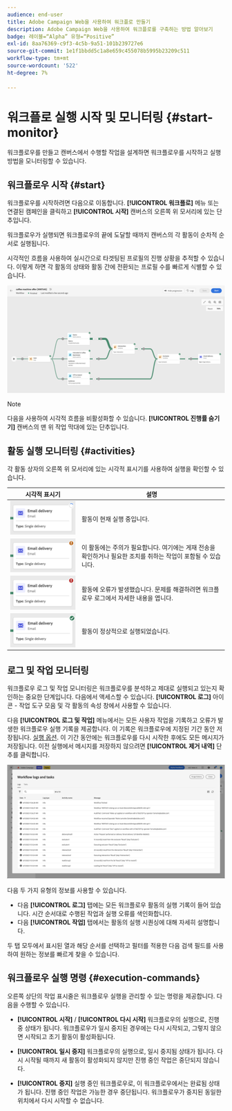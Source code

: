 ```yaml
---
audience: end-user
title: Adobe Campaign Web을 사용하여 워크플로 만들기
description: Adobe Campaign Web을 사용하여 워크플로를 구축하는 방법 알아보기
badge: 레이블=“Alpha” 유형=“Positive”
exl-id: 8aa76369-c9f3-4c5b-9a51-101b239727e6
source-git-commit: 1e1f1bbdd5c1a8e659c455078b5995b23209c511
workflow-type: tm+mt
source-wordcount: '522'
ht-degree: 7%

---
```


# 워크플로 실행 시작 및 모니터링 {#start-monitor}

워크플로우를 만들고 캔버스에서 수행할 작업을 설계하면 워크플로우를 시작하고 실행 방법을 모니터링할 수 있습니다.

## 워크플로우 시작 {#start}

워크플로우를 시작하려면 다음으로 이동합니다. **[!UICONTROL 워크플로]** 메뉴 또는 연결된 캠페인을 클릭하고 **[!UICONTROL 시작]** 캔버스의 오른쪽 위 모서리에 있는 단추입니다.

워크플로우가 실행되면 워크플로우의 끝에 도달할 때까지 캔버스의 각 활동이 순차적 순서로 실행됩니다.

시각적인 흐름을 사용하여 실시간으로 타겟팅된 프로필의 진행 상황을 추적할 수 있습니다. 이렇게 하면 각 활동의 상태와 활동 간에 전환되는 프로필 수를 빠르게 식별할 수 있습니다.

![](assets/workflow-execution.png)

>[!NOTE]
>
>다음을 사용하여 시각적 흐름을 비활성화할 수 있습니다. **[!UICONTROL 진행률 숨기기]** 캔버스의 맨 위 작업 막대에 있는 단추입니다.

## 활동 실행 모니터링 {#activities}

각 활동 상자의 오른쪽 위 모서리에 있는 시각적 표시기를 사용하여 실행을 확인할 수 있습니다.

| 시각적 표시기 | 설명 |
|-----|------------|
| ![](assets/activity-status-pending.png) | 활동이 현재 실행 중입니다. |
| ![](assets/activity-status-orange.png) | 이 활동에는 주의가 필요합니다. 여기에는 게재 전송을 확인하거나 필요한 조치를 취하는 작업이 포함될 수 있습니다. |
| ![](assets/activity-status-red.png) | 활동에 오류가 발생했습니다. 문제를 해결하려면 워크플로우 로그에서 자세한 내용을 엽니다. |
| ![](assets/activity-status-green.png) | 활동이 정상적으로 실행되었습니다. |

## 로그 및 작업 모니터링

워크플로우 로그 및 작업 모니터링은 워크플로우를 분석하고 제대로 실행되고 있는지 확인하는 중요한 단계입니다. 다음에서 액세스할 수 있습니다. **[!UICONTROL 로그]** 아이콘 - 작업 도구 모음 및 각 활동의 속성 창에서 사용할 수 있습니다.

다음 **[!UICONTROL 로그 및 작업]** 메뉴에서는 모든 사용자 작업을 기록하고 오류가 발생한 워크플로우 실행 기록을 제공합니다. 이 기록은 워크플로우에 지정된 기간 동안 저장됩니다. [실행 옵션](workflow-settings.md). 이 기간 동안에는 워크플로우를 다시 시작한 후에도 모든 메시지가 저장됩니다. 이전 실행에서 메시지를 저장하지 않으려면 **[!UICONTROL 제거 내역]** 단추를 클릭합니다.

![](assets/workflow-logs.png)

다음 두 가지 유형의 정보를 사용할 수 있습니다.

* 다음 **[!UICONTROL 로그]** 탭에는 모든 워크플로우 활동의 실행 기록이 들어 있습니다. 시간 순서대로 수행된 작업과 실행 오류를 색인화합니다.
* 다음 **[!UICONTROL 작업]** 탭에서는 활동의 실행 시퀀싱에 대해 자세히 설명합니다.

두 탭 모두에서 표시된 열과 해당 순서를 선택하고 필터를 적용한 다음 검색 필드를 사용하여 원하는 정보를 빠르게 찾을 수 있습니다.

## 워크플로우 실행 명령 {#execution-commands}

오른쪽 상단의 작업 표시줄은 워크플로우 실행을 관리할 수 있는 명령을 제공합니다. 다음을 수행할 수 있습니다.

* **[!UICONTROL 시작]** / **[!UICONTROL 다시 시작]** 워크플로우의 실행으로, 진행 중 상태가 됩니다. 워크플로우가 일시 중지된 경우에는 다시 시작되고, 그렇지 않으면 시작되고 초기 활동이 활성화됩니다.

* **[!UICONTROL 일시 중지]** 워크플로우의 실행으로, 일시 중지됨 상태가 됩니다. 다시 시작될 때까지 새 활동이 활성화되지 않지만 진행 중인 작업은 중단되지 않습니다.

* **[!UICONTROL 중지]** 실행 중인 워크플로우로, 이 워크플로우에서는 완료됨 상태가 됩니다. 진행 중인 작업은 가능한 경우 중단됩니다. 워크플로우가 중지된 동일한 위치에서 다시 시작할 수 없습니다.
